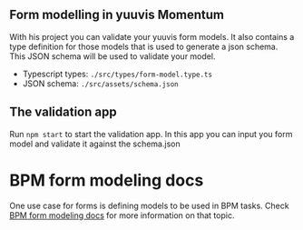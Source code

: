 
## Form modelling in yuuvis Momentum

With his project you can validate your yuuvis form models. It also contains a type definition for those models that is used to generate a json schema. This JSON schema will be used to validate your model.

- Typescript types: `./src/types/form-model.type.ts`
- JSON schema: `./src/assets/schema.json`

## The validation app
Run `npm start` to start the validation app. In this app you can input you form model and validate it against the schema.json

# BPM form modeling docs
One use case for forms is defining models to be used in BPM tasks. Check [BPM form modeling docs](docs/bpm/bpm.md) for more information on that topic.